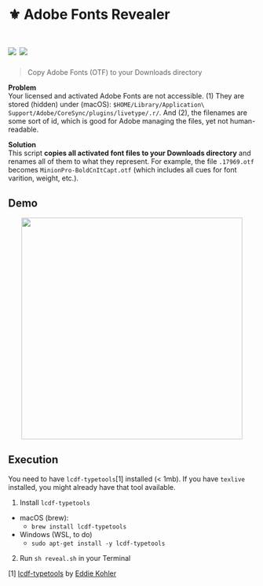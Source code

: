 # ⚜️ Adobe Fonts Revealer

# ![](https://img.shields.io/static/v1?message=macOS%20&labelColor=000000&color=3B3B3B&label=%20&style=for-the-badge&logo=apple) ![](https://img.shields.io/static/v1?message=Windows%20-%20TODO🕐&labelColor=0078D6&color=3B3B3B&label=%20&style=for-the-badge&logo=windows)

> Copy Adobe Fonts (OTF) to your Downloads directory

**Problem**  
Your licensed and activated Adobe Fonts are not accessible. (1) They are stored (hidden) under (macOS): `$HOME/Library/Application\ Support/Adobe/CoreSync/plugins/livetype/.r/`. And (2), the filenames are some sort of id, which is good for Adobe managing the files, yet not human-readable.

**Solution**  
This script **copies all activated font files to your Downloads directory** and renames all of them to what they represent.
For example, the file `.17969.otf` becomes `MinionPro-BoldCnItCapt.otf` (which includes all cues for font varition, weight, etc.).

## Demo
<p align="center">
  <img src="adobe-font-revealer.gif" width="450" />
</p>

## Execution
You need to have `lcdf-typetools`[1] installed (< 1mb). If you have `texlive` installed, you might already have that tool available.

1. Install `lcdf-typetools`
- macOS (brew):
  - `brew install lcdf-typetools`
- Windows (WSL, to do)
  - `sudo apt-get install -y lcdf-typetools`

2. Run `sh reveal.sh` in your Terminal

[1] [lcdf-typetools](https://github.com/kohler/lcdf-typetools) by [Eddie Kohler](https://github.com/kohler)
